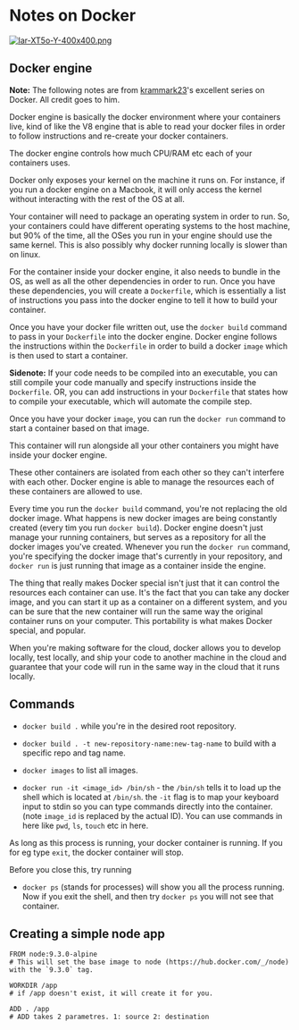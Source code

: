 # Notes on Docker

[![Iar-XT5o-Y-400x400.png](https://i.postimg.cc/TYhZNyp3/Iar-XT5o-Y-400x400.png)](https://postimg.cc/2VRcVSQs)

## Docker engine

**Note:** The following notes are from [krammark23](https://www.youtube.com/watch?v=T25Z4CUwYjE)'s excellent series on Docker. All credit goes to him.

Docker engine is basically the docker environment where your containers live, kind of like the V8 engine that is able to read your docker files in order to follow instructions and re-create your docker containers.

The docker engine controls how much CPU/RAM etc each of your containers uses.

Docker only exposes your kernel on the machine it runs on. For instance, if you run a docker engine on a Macbook, it will only access the kernel without interacting with the rest of the OS at all.

Your container will need to package an operating system in order to run. So, your containers could have different operating systems to the host machine, but 90% of the time, all the OSes you run in your engine should use the same kernel. This is also possibly why docker running locally is slower than on linux.

For the container inside your docker engine, it also needs to bundle in the OS, as well as all the other dependencies in order to run. Once you have these dependencies, you will create a `Dockerfile`, which is essentially a list of instructions you pass into the docker engine to tell it how to build your container.

Once you have your docker file written out, use the `docker build` command to pass in your `Dockerfile` into the docker engine. Docker engine follows the instructions within the `Dockerfile` in order to build a docker `image` which is then used to start a container.

**Sidenote:** If your code needs to be compiled into an executable, you can still compile your code manually and specify instructions inside the `Dockerfile`. OR, you can add instructions in your `Dockerfile` that states how to compile your executable, which will automate the compile step.

Once you have your docker `image`, you can run the `docker run` command to start a container based on that image.

This container will run alongside all your other containers you might have inside your docker engine.

These other containers are isolated from each other so they can't interfere with each other. Docker engine is able to manage the resources each of these containers are allowed to use.

Every time you run the `docker build` command, you're not replacing the old docker image. What happens is new docker images are being constantly created (every tim you run `docker build`). Docker engine doesn't just manage your running containers, but serves as a repository for all the docker images you've created. Whenever you run the `docker run` command, you're specifying the docker image that's currently in your repository, and `docker run` is just running that image as a container inside the engine.

The thing that really makes Docker special isn't just that it can control the resources each container can use. It's the fact that you can take any docker image, and you can start it up as a container on a different system, and you can be sure that the new container will run the same way the original container runs on your computer. This portability is what makes Docker special, and popular.

When you're making software for the cloud, docker allows you to develop locally, test locally, and ship your code to another machine in the cloud and guarantee that your code will run in the same way in the cloud that it runs locally.

## Commands

- `docker build .` while you're in the desired root repository.

- `docker build . -t new-repository-name:new-tag-name` to build with a specific repo and tag name.

- `docker images` to list all images.

- `docker run -it <image_id> /bin/sh` - the `/bin/sh` tells it to load up the shell which is located at `/bin/sh`. the `-it` flag is to map your keyboard input to stdin so you can type commands directly into the container. (note `image_id` is replaced by the actual ID). You can use commands in here like `pwd`, `ls`, `touch` etc in here.

As long as this process is running, your docker container is running. If you for eg type `exit`, the docker container will stop.

Before you close this, try running

- `docker ps` (stands for processes) will show you all the process running. Now if you exit the shell, and then try `docker ps` you will not see that container.

## Creating a simple node app

```docker
FROM node:9.3.0-alpine
# This will set the base image to node (https://hub.docker.com/_/node) with the `9.3.0` tag.

WORKDIR /app
# if /app doesn't exist, it will create it for you.

ADD . /app
# ADD takes 2 parametres. 1: source 2: destination

```
